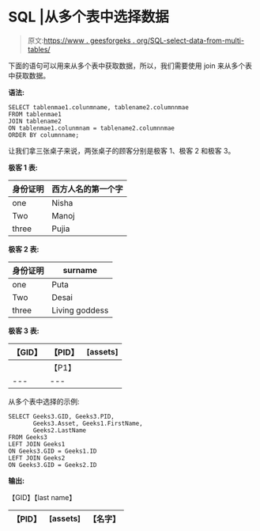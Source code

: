 # SQL |从多个表中选择数据

> 原文:[https://www . geesforgeks . org/SQL-select-data-from-multi-tables/](https://www.geeksforgeeks.org/sql-select-data-from-multiple-tables/)

下面的语句可以用来从多个表中获取数据，所以，我们需要使用 join 来从多个表中获取数据。

**语法:**

```
SELECT tablenmae1.colunmname, tablename2.columnnmae    
FROM tablenmae1  
JOIN tablename2  
ON tablenmae1.colunmnam = tablename2.columnnmae
ORDER BY columnname;  

```

让我们拿三张桌子来说，两张桌子的顾客分别是极客 1、极客 2 和极客 3。

**极客 1 表:**

<center>

| 身份证明 | 西方人名的第一个字 |
| --- | --- |
| one | Nisha |
| Two | Manoj |
| three | Pujia |

</center>

**极客 2 表:**

<center>

| 身份证明 | surname |
| --- | --- |
| one | Puta |
| Two | Desai |
| three | Living goddess |

</center>

**极客 3 表:**

| 【GID】 | 【PID】 | [assets] |
| --- | --- | --- |
|  | 【P1】 |
| --- | --- |

从多个表中选择的示例:

```
SELECT Geeks3.GID, Geeks3.PID, 
       Geeks3.Asset, Geeks1.FirstName, 
       Geeks2.LastName  
FROM Geeks3
LEFT JOIN Geeks1 
ON Geeks3.GID = Geeks1.ID
LEFT JOIN Geeks2 
ON Geeks3.GID = Geeks2.ID  
```

**输出:**

【GID】【last name】

| 【PID】 | [assets] | 【名字】 |
| --- | --- | --- |